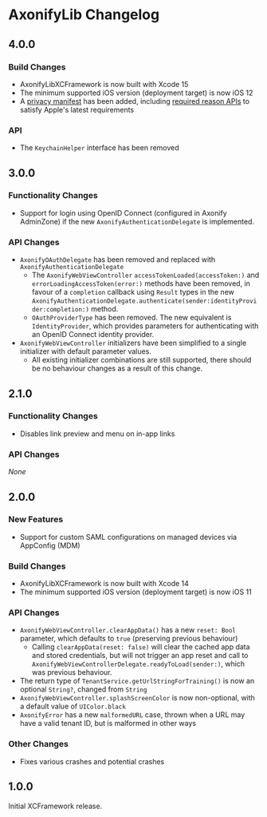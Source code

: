 # AxonifyLib Changelog

## 4.0.0
### Build Changes
- AxonifyLibXCFramework is now built with Xcode 15
- The minimum supported iOS version (deployment target) is now iOS 12
- A [privacy manifest](https://developer.apple.com/documentation/bundleresources/privacy_manifest_files) has been added, including [required reason APIs](https://developer.apple.com/documentation/bundleresources/privacy_manifest_files/describing_use_of_required_reason_api) to satisfy Apple's latest requirements

### API
- The `KeychainHelper` interface has been removed

## 3.0.0

### Functionality Changes
- Support for login using OpenID Connect (configured in Axonify AdminZone) if the new `AxonifyAuthenticationDelegate` is implemented.

### API Changes
- `AxonifyOAuthDelegate` has been removed and replaced with `AxonifyAuthenticationDelegate`
    - The `AxonifyWebViewController` `accessTokenLoaded(accessToken:)` and `errorLoadingAccessToken(error:)` methods have been removed, in favour of a `completion` callback using `Result` types in the new `AxonifyAuthenticationDelegate.authenticate(sender:identityProvider:completion:)` method.
    - `OAuthProviderType` has been removed. The new equivalent is `IdentityProvider`, which provides parameters for authenticating with an OpenID Connect identity provider. 
- `AxonifyWebViewController` initializers have been simplified to a single initializer with default parameter values.
    - All existing initializer combinations are still supported, there should be no behaviour changes as a result of this change.

## 2.1.0

### Functionality Changes
- Disables link preview and menu on in-app links

### API Changes
*None*
  
## 2.0.0

### New Features
- Support for custom SAML configurations on managed devices via AppConfig (MDM)

### Build Changes
- AxonifyLibXCFramework is now built with Xcode 14
- The minimum supported iOS version (deployment target) is now iOS 11

### API Changes
- `AxonifyWebViewController.clearAppData()` has a new `reset: Bool` parameter, which defaults to `true` (preserving previous behaviour)
    - Calling `clearAppData(reset: false)` will clear the cached app data and stored credentials, but will not trigger an app reset and call to `AxonifyWebViewControllerDelegate.readyToLoad(sender:)`, which was previous behaviour.
- The return type of `TenantService.getUrlStringForTraining()` is now an optional `String?`, changed from `String`
- `AxonifyWebViewController.splashScreenColor` is now non-optional, with a default value of `UIColor.black`
- `AxonifyError` has a new `malformedURL` case, thrown when a URL may have a valid tenant ID, but is malformed in other ways

### Other Changes
- Fixes various crashes and potential crashes

## 1.0.0
Initial XCFramework release.
